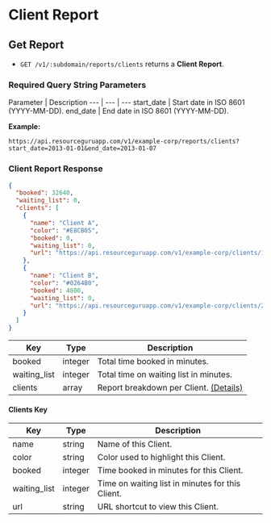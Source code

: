 # Client Report

## Get Report

* `GET /v1/:subdomain/reports/clients` returns a **Client Report**.

### Required Query String Parameters

Parameter | Description
--- | --- | ---
start_date | Start date in ISO 8601 (YYYY-MM-DD).
end_date | End date in ISO 8601 (YYYY-MM-DD).

**Example:**

```
https://api.resourceguruapp.com/v1/example-corp/reports/clients?start_date=2013-01-01&end_date=2013-01-07
```

### Client Report Response

```json
{
  "booked": 32640,
  "waiting_list": 0,
  "clients": [
    {
      "name": "Client A",
      "color": "#E8CB05",
      "booked": 0,
      "waiting_list": 0,
      "url": "https://api.resourceguruapp.com/v1/example-corp/clients/1"
    },
    {
      "name": "Client B",
      "color": "#0264B0",
      "booked": 4800,
      "waiting_list": 0,
      "url": "https://api.resourceguruapp.com/v1/example-corp/clients/2"
    }
  ]
}
```

Key | Type | Description
--- | --- | ---
booked | integer | Total time booked in minutes.
waiting_list | integer | Total time on waiting list in minutes.
clients | array | Report breakdown per Client. [(Details)](#clients-key)

#### Clients Key

Key | Type | Description
--- | --- | ---
name | string | Name of this Client.
color | string | Color used to highlight this Client.
booked | integer | Time booked in minutes for this Client.
waiting_list | integer | Time on waiting list in minutes for this Client.
url | string | URL shortcut to view this Client.

